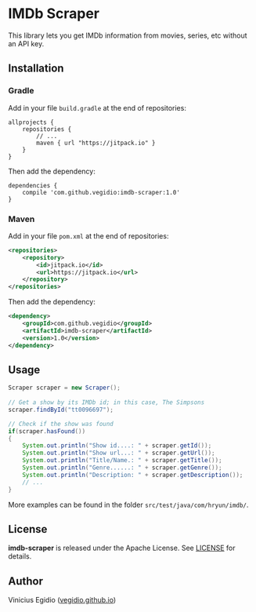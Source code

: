 # IMDb Scraper

This library lets you get IMDb information from movies, series, etc without an API key.

## Installation

### Gradle

Add in your file `build.gradle` at the end of repositories:

```
allprojects {
	repositories {
		// ...
		maven { url "https://jitpack.io" }
	}
}
```

Then add the dependency:

```
dependencies {
	compile 'com.github.vegidio:imdb-scraper:1.0'
}
```

### Maven

Add in your file `pom.xml` at the end of repositories:

```xml
<repositories>
	<repository>
		<id>jitpack.io</id>
		<url>https://jitpack.io</url>
	</repository>
</repositories>
```

Then add the dependency:

```xml
<dependency>
	<groupId>com.github.vegidio</groupId>
	<artifactId>imdb-scraper</artifactId>
	<version>1.0</version>
</dependency>
```

## Usage

```java
Scraper scraper = new Scraper();
		
// Get a show by its IMDb id; in this case, The Simpsons
scraper.findById("tt0096697");

// Check if the show was found
if(scraper.hasFound())
{
	System.out.println("Show id....: " + scraper.getId());
	System.out.println("Show url...: " + scraper.getUrl());
	System.out.println("Title/Name.: " + scraper.getTitle());
	System.out.println("Genre......: " + scraper.getGenre());
	System.out.println("Description: " + scraper.getDescription());
	// ...
}
```

More examples can be found in the folder `src/test/java/com/hryun/imdb/`.

## License

**imdb-scraper** is released under the Apache License. See <a href="LICENSE.md">LICENSE</a> for details.

## Author

Vinicius Egidio (<a href="http://vegidio.github.io">vegidio.github.io</a>)